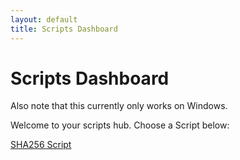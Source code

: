 ```yaml
---
layout: default
title: Scripts Dashboard
---
```


<link rel="stylesheet" href="/Scripts/Scripts.css">

#  Scripts Dashboard

Also note that this currently only works on Windows. 

Welcome to your scripts hub. Choose a Script below:

<div class="game-buttons">
  <a href="/Scripts/SHA256.bat" class="tools-button">SHA256 Script</a>
</div>

